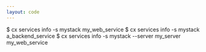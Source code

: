 ```yaml
---
layout: code
---
```


$ cx services info -s mystack my_web_service
$ cx services info -s mystack a_backend_service
$ cx services info -s mystack --server my_server my_web_service
